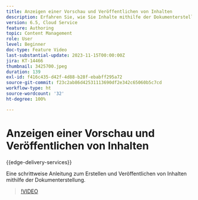 ```yaml
---
title: Anzeigen einer Vorschau und Veröffentlichen von Inhalten
description: Erfahren Sie, wie Sie Inhalte mithilfe der Dokumenterstellung erstellen und veröffentlichen.
version: 6.5, Cloud Service
feature: Authoring
topic: Content Management
role: User
level: Beginner
doc-type: Feature Video
last-substantial-update: 2023-11-15T00:00:00Z
jira: KT-14466
thumbnail: 3425700.jpeg
duration: 139
exl-id: f416c435-d42f-4d88-b28f-ebabff295a72
source-git-commit: f23c2ab86d42531113690df2e342c65060b5c7cd
workflow-type: ht
source-wordcount: '32'
ht-degree: 100%

---
```


# Anzeigen einer Vorschau und Veröffentlichen von Inhalten

{{edge-delivery-services}}

Eine schrittweise Anleitung zum Erstellen und Veröffentlichen von Inhalten mithilfe der Dokumenterstellung.

>[!VIDEO](https://video.tv.adobe.com/v/3425700/?learn=on)
